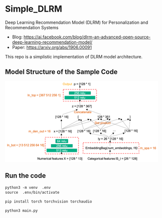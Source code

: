 # Simple_DLRM

Deep Learning Recommendation Model (DLRM) for Personalization and Recommendation Systems
- Blog: https://ai.facebook.com/blog/dlrm-an-advanced-open-source-deep-learning-recommendation-model/
- Paper: https://arxiv.org/abs/1906.00091

This repo is a simplistic implementation of DLRM model architecture. 

## Model Structure of the Sample Code
<img src="https://github.com/liyinxiao/Ranking_Papers/blob/master/assets/DLRM_batchsize128.png" width=1000 />


## Run the code
```
python3 -m venv  .env
source  .env/bin/activate
```
```
pip install torch torchvision torchaudio
```
```
python3 main.py
```
